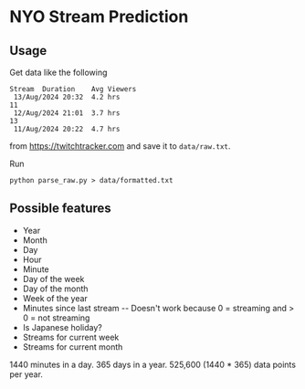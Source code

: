 # NYO Stream Prediction

## Usage

Get data like the following

```
Stream	Duration	Avg Viewers
 13/Aug/2024 20:32	4.2 hrs
11
 12/Aug/2024 21:01	3.7 hrs
13
 11/Aug/2024 20:22	4.7 hrs
 ```

from https://twitchtracker.com and save it to `data/raw.txt`.

Run

```
python parse_raw.py > data/formatted.txt
```


## Possible features
- Year
- Month
- Day
- Hour
- Minute
- Day of the week
- Day of the month
- Week of the year
- Minutes since last stream -- Doesn't work because 0 = streaming and > 0 = not streaming
- Is Japanese holiday?
- Streams for current week
- Streams for current month

1440 minutes in a day.
365 days in a year.
525,600 (1440 * 365) data points per year.